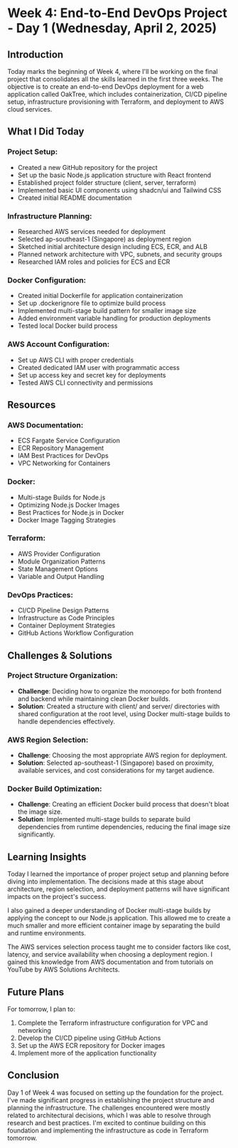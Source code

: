 # **Week 4: End-to-End DevOps Project - Day 1 (Wednesday, April 2, 2025)**

## **Introduction**

Today marks the beginning of Week 4, where I'll be working on the final project that consolidates all the skills learned in the first three weeks. The objective is to create an end-to-end DevOps deployment for a web application called OakTree, which includes containerization, CI/CD pipeline setup, infrastructure provisioning with Terraform, and deployment to AWS cloud services.

## **What I Did Today**

### **Project Setup:**

- Created a new GitHub repository for the project
- Set up the basic Node.js application structure with React frontend
- Established project folder structure (client, server, terraform)
- Implemented basic UI components using shadcn/ui and Tailwind CSS
- Created initial README documentation

### **Infrastructure Planning:**

- Researched AWS services needed for deployment
- Selected ap-southeast-1 (Singapore) as deployment region
- Sketched initial architecture design including ECS, ECR, and ALB
- Planned network architecture with VPC, subnets, and security groups
- Researched IAM roles and policies for ECS and ECR

### **Docker Configuration:**

- Created initial Dockerfile for application containerization
- Set up .dockerignore file to optimize build process
- Implemented multi-stage build pattern for smaller image size
- Added environment variable handling for production deployments
- Tested local Docker build process

### **AWS Account Configuration:**

- Set up AWS CLI with proper credentials
- Created dedicated IAM user with programmatic access
- Set up access key and secret key for deployments
- Tested AWS CLI connectivity and permissions

## **Resources**

### **AWS Documentation:**

- ECS Fargate Service Configuration
- ECR Repository Management
- IAM Best Practices for DevOps
- VPC Networking for Containers

### **Docker:**

- Multi-stage Builds for Node.js
- Optimizing Node.js Docker Images
- Best Practices for Node.js in Docker
- Docker Image Tagging Strategies

### **Terraform:**

- AWS Provider Configuration
- Module Organization Patterns
- State Management Options
- Variable and Output Handling

### **DevOps Practices:**

- CI/CD Pipeline Design Patterns
- Infrastructure as Code Principles
- Container Deployment Strategies
- GitHub Actions Workflow Configuration

## **Challenges & Solutions**

### **Project Structure Organization:**

- **Challenge**: Deciding how to organize the monorepo for both frontend and backend while maintaining clean Docker builds.
- **Solution**: Created a structure with client/ and server/ directories with shared configuration at the root level, using Docker multi-stage builds to handle dependencies effectively.

### **AWS Region Selection:**

- **Challenge**: Choosing the most appropriate AWS region for deployment.
- **Solution**: Selected ap-southeast-1 (Singapore) based on proximity, available services, and cost considerations for my target audience.

### **Docker Build Optimization:**

- **Challenge**: Creating an efficient Docker build process that doesn't bloat the image size.
- **Solution**: Implemented multi-stage builds to separate build dependencies from runtime dependencies, reducing the final image size significantly.

## **Learning Insights**

Today I learned the importance of proper project setup and planning before diving into implementation. The decisions made at this stage about architecture, region selection, and deployment patterns will have significant impacts on the project's success.

I also gained a deeper understanding of Docker multi-stage builds by applying the concept to our Node.js application. This allowed me to create a much smaller and more efficient container image by separating the build and runtime environments.

The AWS services selection process taught me to consider factors like cost, latency, and service availability when choosing a deployment region. I gained this knowledge from AWS documentation and from tutorials on YouTube by AWS Solutions Architects.

## **Future Plans**

For tomorrow, I plan to:

1. Complete the Terraform infrastructure configuration for VPC and networking
2. Develop the CI/CD pipeline using GitHub Actions
3. Set up the AWS ECR repository for Docker images
4. Implement more of the application functionality

## **Conclusion**

Day 1 of Week 4 was focused on setting up the foundation for the project. I've made significant progress in establishing the project structure and planning the infrastructure. The challenges encountered were mostly related to architectural decisions, which I was able to resolve through research and best practices. I'm excited to continue building on this foundation and implementing the infrastructure as code in Terraform tomorrow.